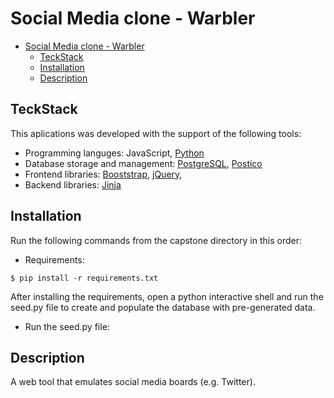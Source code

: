 # Social Media clone - Warbler

- [Social Media clone - Warbler](#social-media-clone---warbler)
  - [TeckStack](#teckstack)
  - [Installation](#installation)
  - [Description](#description)

## TeckStack

This aplications was developed with the support of the following tools:

- Programming languges: JavaScript, [Python](https://www.python.org)
- Database storage and management: [PostgreSQL](https://www.postgresql.org), [Postico](https://eggerapps.at/postico2/)
- Frontend libraries: [Booststrap](https://getbootstrap.com), [jQuery](https://jquery.com),
- Backend libraries: [Jinja](https://jinja.palletsprojects.com/en/3.1.x/)

## Installation

Run the following commands from the capstone directory in this order:

- Requirements:

```shell
$ pip install -r requirements.txt
```

After installing the requirements, open a python interactive shell and run the seed.py file to create and populate the database with pre-generated data.

- Run the seed.py file:

## Description

A web tool that emulates social media boards (e.g. Twitter).
